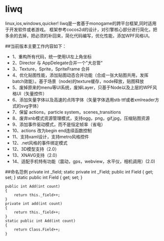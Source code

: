 ﻿# liwq

linux,ios,windows,quicker!
liwq是一套基于monogame的跨平台框架,同时适用于开发软件或者游戏。
框架参考cocos2d的设计，对引擎核心部分进行简化，把多余的去掉，把必须的补回来，简化代码编写，优化性能，添加WPF风格UI。

##当前版本主要工作内容如下：
 * 1、重构所有代码，统一使用UI左上角坐标
 * 2、Director 与 AppDelegate合并一个"大总管"
 * 3、Texture，Sprite，SpriteFrame 合并
 * 4、优化贴图性能，添加贴图动态合并功能（合成一张大贴图共用，发挥batch效能）。基于场景（node)的texture缓存，node释放，贴图释放
 * 5、废掉原来的menu等UI系统，废掉Layer，只基于Node以及上层的WPF风格UI（矢量控件）
 * 6、添加矢量字体以及高速的点阵字体（矢量字体选用stb ttf或者xmlreader方式的svg字体）
 * 7、保留 actions，particle system，scenes_transitions
 * 8、废弃xnb模式资源管理模式，支持ogg，png，gif,jpg，压缩贴图资源
 * 9、添加事件驱动模式，而不是恒定帧率（省电）
 * 10、actions 改为begin end连续函数控制
 * 11、支持xaml设计，支持metro风格控件
 * 12、.net风格的事件绑定模式
 * 12、3D模型支持（2.0）
 * 13、XNAVG支持（2.0）
 * 14、适配手机特有功能（震动，gps，webview，水平仪，相机调用）(2.0)

 ##命名范例
	private int _field;
	static private int _Field;
	public int Field { get; set; }
	static public int Field { get; set; }
	
	public int Add(int count)
	{
		return this._field++;
	}
	private int add(int count)
	{
		return this._field++;
	}
	static public int Add(int count)
	{
		return Class.Field++;
	}